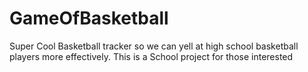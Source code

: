 # GameOfBasketball
Super Cool Basketball tracker so we can yell at high school basketball players more effectively.
This is a School project for those interested
